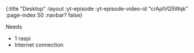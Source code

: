 {:title "Desktop"
 :layout :yt-episode
 :yt-episode-video-id "crApIVQ5Wqk"
 :page-index 50
 :navbar? false}

Needs

* 1 raspi
* Internet connection
